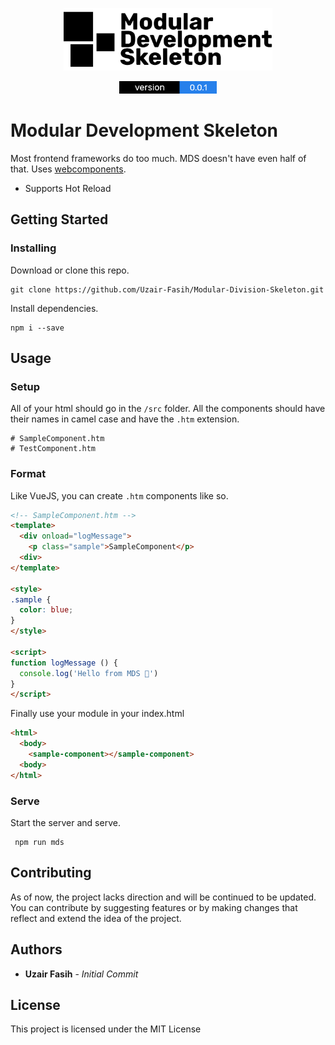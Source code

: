 <p align="center"><img height="100" src="./division/assets/MDS Logo.png" alt="Sandglass logo"></p>

<p align="center">
  <img height="20" margin="20" src="./division/assets/version.png" alt="Version Status" />
</p>


# Modular Development Skeleton
Most frontend frameworks do too much. MDS doesn't have even half of that.
Uses <a href="https://www.webcomponents.org/introduction" target="_blank" rel="noopener noreferrer">webcomponents</a>.

* Supports Hot Reload

## Getting Started

### Installing

Download or clone this repo.
```
git clone https://github.com/Uzair-Fasih/Modular-Division-Skeleton.git
```

Install dependencies.
```
npm i --save
```

## Usage

### Setup

All of your html should go in the `/src` folder.
All the components should have their names in camel case and have the `.htm` extension.

```
# SampleComponent.htm
# TestComponent.htm
```

### Format

Like VueJS, you can create `.htm` components like so.

```HTML
<!-- SampleComponent.htm -->
<template>
  <div onload="logMessage">
    <p class="sample">SampleComponent</p>
  <div>
</template>

<style>
.sample {
  color: blue;
}
</style>

<script>
function logMessage () {
  console.log('Hello from MDS 👋')
}
</script>
```

Finally use your module in your index.html

```HTML
<html>
  <body>
    <sample-component></sample-component>
  <body>
</html>
```

### Serve

Start the server and serve. 

```
 npm run mds
```

## Contributing

As of now, the project lacks direction and will be continued to be updated. You can contribute by suggesting features or by making changes that reflect and extend the idea of the project.

## Authors

* **Uzair Fasih** - *Initial Commit*

## License

This project is licensed under the MIT License
